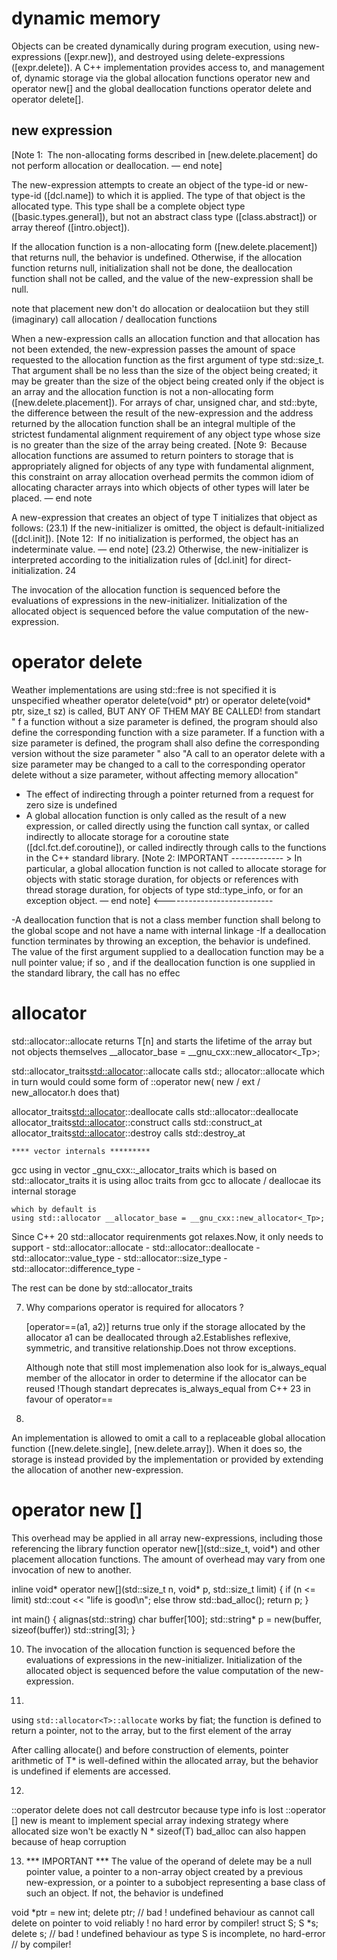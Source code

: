 # dynamic memory

Objects can be created dynamically during program execution, using new-expressions ([expr.new]), and destroyed using delete-expressions ([expr.delete]). A C++ implementation provides access to, and management of, dynamic storage via the global allocation functions operator new and operator new[] and the global deallocation functions operator delete and operator delete[].

## new expression
[Note 1: The non-allocating forms described in [new.delete.placement] do not perform allocation or deallocation. — end note]

The new-expression attempts to create an object of the type-id or new-type-id ([dcl.name]) to which it is applied. The type of that object is the allocated type. This type shall be a complete object type ([basic.types.general]), but not an abstract class type ([class.abstract]) or array thereof ([intro.object]).


If the allocation function is a non-allocating form ([new.delete.placement]) that returns null, the behavior is undefined. Otherwise, if the allocation function returns null, initialization shall not be done, the deallocation function shall not be called, and the value of the new-expression shall be null.

note that placement new don't do allocation or dealocatiion but they still (imaginary) call allocation / deallocation functions


When a new-expression calls an allocation function and that allocation has not been extended, the new-expression passes the amount of space requested to the allocation function as the first argument of type std​::​size_t. That argument shall be no less than the size of the object being created; it may be greater than the size of the object being created only if the object is an array and the allocation function is not a non-allocating form ([new.delete.placement]). For arrays of char, unsigned char, and std​::​byte, the difference between the result of the new-expression and the address returned by the allocation function shall be an integral multiple of the strictest fundamental alignment requirement of any object type whose size is no greater than the size of the array being created.
[Note 9: Because allocation functions are assumed to return pointers to storage that is appropriately aligned for objects of any type with fundamental alignment, this constraint on array allocation overhead permits the common idiom of allocating character arrays into which objects of other types will later be placed. — end note



A new-expression that creates an object of type T initializes that object as follows:
(23.1) If the new-initializer is omitted, the object is default-initialized ([dcl.init]).
[Note 12: If no initialization is performed, the object has an indeterminate value. — end note]
(23.2) Otherwise, the new-initializer is interpreted according to the initialization rules of [dcl.init] for direct-initialization.
24

The invocation of the allocation function is sequenced before the evaluations of expressions in the new-initializer. Initialization of the allocated object is sequenced before the value computation of the new-expression.

# operator delete
Weather implementations are using std::free is not specified
   it is unspecified wheather operator delete(void* ptr) or operator delete(void* ptr, size_t sz) is called, BUT ANY OF THEM MAY BE CALLED!
      from standart " f a function without a size parameter is defined, the program should also define the corresponding function with a size parameter. If a function with a size parameter is defined, the program shall also define the corresponding version without the size parameter
      " also "A call to an operator delete with a size parameter may be changed to a call to the corresponding operator delete without a size parameter, without affecting memory allocation"



 - The effect of indirecting through a pointer returned from a request for zero size is undefined
 - A global allocation function is only called as the result of a new expression, or called directly using the function call syntax, or called indirectly to allocate storage for a coroutine state ([dcl.fct.def.coroutine]), or called indirectly through calls to the functions in the C++ standard library.
[Note 2: IMPORTANT ------------- > In particular, a global allocation function is not called to allocate storage for objects with static storage duration, for objects or references with thread storage duration, for objects of type std​::​type_­info, or for an exception object. — end note] <---------------------------

-A deallocation function that is not a class member function shall belong to the global scope and not have a name with internal linkage
-If a deallocation function terminates by throwing an exception, the behavior is undefined. The value of the first argument supplied to a deallocation function may be a null pointer value;
if so , and if the deallocation function is one supplied in the standard library, the call has no effec

# allocator

std::allocator<T>::allocate returns T[n] and starts the lifetime of the array but not objects themselves __allocator_base = __gnu_cxx::new_allocator<_Tp>;

std::allocator_traits<std::allocator>::allocate calls std:;
allocator<T>::allocate which in turn would could some form of ::operator new(
    new / ext /
    new_allocator.h does that) 

allocator_traits<std::allocator>::deallocate
calls std::allocator<T>::deallocate
allocator_traits<std::allocator>::construct calls std::construct_at
allocator_traits<std::allocator>::destroy calls std::destroy_at

    **** vector internals *********

gcc using in vector _gnu_cxx::_allocator_traits which is based on
    std::allocator_traits it is using alloc traits from gcc to allocate
    / deallocae its internal storage

    which by default is
    using std::allocator __allocator_base = __gnu_cxx::new_allocator<_Tp>;

 Since C++ 20 std::allocator requirenments got relaxes.Now,
   it only needs to support - std::allocator::allocate -
   std::allocator::deallocate - std::allocator::value_type -
   std::allocator::size_type - std::allocator::difference_type -


  The rest can be done by std::allocator_traits

7. Why comparions operator is required for allocators ?

    [operator==(a1, a2)] returns true only if the storage allocated by the
        allocator a1 can be deallocated through a2.Establishes reflexive, symmetric,
    and transitive relationship.Does not throw exceptions.

    Although note that still most implemenation also look for is_always_equal member of the allocator in order to determine if the allocator can be reused !Though standart deprecates is_always_equal from C++ 23 in favour of operator==

8.
An implementation is allowed to omit a call to a replaceable global allocation function ([new.delete.single], [new.delete.array]). When it does so, the storage is instead provided by the implementation or provided by extending the allocation of another new-expression.




# operator new []
This overhead may be applied in all array new-expressions, including those referencing the library function operator new[](std​::​size_­t, void*) and other placement allocation functions. The amount of overhead may vary from one invocation of new to another.


inline
void*
operator new[](std::size_t n, void* p, std::size_t limit)
{
    if (n <= limit)
        std::cout << "life is good\n";
    else
        throw std::bad_alloc();
    return p;
}

int main()
{
    alignas(std::string) char buffer[100];
    std::string* p = new(buffer, sizeof(buffer)) std::string[3];
}


10. The invocation of the allocation function is sequenced before the evaluations of expressions in the new-initializer. Initialization of the allocated object is sequenced before the value computation of the new-expression.


11. 

using `std::allocator<T>::allocate` works by fiat; the
function is defined to return a pointer, not to the array, but to the
first element of the array

After calling allocate() and before construction of elements, pointer arithmetic of T* is well-defined within the allocated array, but the behavior is undefined if elements are accessed.


12. 

::operator delete does not call destrcutor because type info is lost
::operator [] new is meant to implement special array indexing strategy where allocated size won't be exactly  N * sizeof(T)
bad_alloc can also happen because of heap corruption


13.  *** IMPORTANT ***
The value of the operand of delete may be a null pointer value, a pointer to a non-array object created by a previous new-expression, or a pointer to a subobject representing a base class of such an object. If not, the behavior is undefined

  void *ptr = new int;
  delete ptr; // bad ! undefined behaviour as cannot call delete on pointer to void reliably ! no hard error by compiler!
  struct S;
  S *s;
  delete s; // bad ! undefined behaviour as type S is incomplete, no hard-error
            // by compiler!

